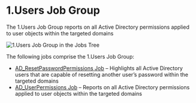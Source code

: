# 1.Users Job Group

The 1.Users Job Group reports on all Active Directory permissions applied to user objects within the targeted domains

![1.Users Job Group in the Jobs Tree](/img/product_docs/accessanalyzer/accessanalyzer/enterpriseauditor/admin/hostmanagement/jobstree.png)

The following jobs comprise the 1.Users Job Group:

- [AD\_ResetPasswordPermissions Job](/docs/accessanalyzer/accessanalyzer/enterpriseauditor/solutions/activedirectorypermissionsanalyzer/users/ad_resetpasswordpermissions.md) – Highlights all Active Directory users that are capable of resetting another user’s password within the targeted domains
- [AD\_UserPermissions Job](/docs/accessanalyzer/accessanalyzer/enterpriseauditor/solutions/activedirectorypermissionsanalyzer/users/ad_userpermissions.md) – Reports on all Active Directory permissions applied to user objects within the targeted domains
